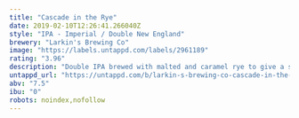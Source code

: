 ```yaml
---
title: "Cascade in the Rye"
date: 2019-02-10T12:26:41.266040Z
style: "IPA - Imperial / Double New England"
brewery: "Larkin's Brewing Co"
image: "https://labels.untappd.com/labels/2961189"
rating: "3.96"
description: "Double IPA brewed with malted and caramel rye to give a sweet, spicy malt base. Vermont yeast gives a big chewy body with peach, apricot and perfumed notes. Centennial and Citra in the whirlpool, followed by a double dry hop of Cascade, Mosaic and Citra, gives a complex bouquet of stone fruits, grapefruit, rosewater and berries."
untappd_url: "https://untappd.com/b/larkin-s-brewing-co-cascade-in-the-rye/2961189"
abv: "7.5"
ibu: "0"
robots: noindex,nofollow
---
```

